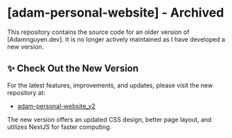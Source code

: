 # [adam-personal-website] - Archived

This repository contains the source code for an older version of [Adamnguyen.dev]. It is no longer actively maintained as I have developed a new version.

## :sparkles: Check Out the New Version
For the latest features, improvements, and updates, please visit the new repository at:
- [adam-personal-website_v2](https://github.com/Adanato/adam_personal_website_v2)

The new version offers an updated CSS design, better page layout, and utilizes NextJS for faster computing.


